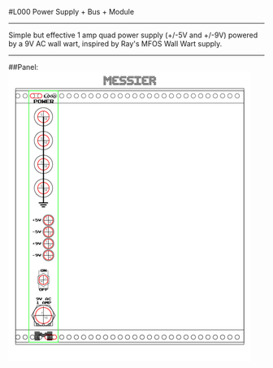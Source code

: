#L000 Power Supply + Bus + Module

----

Simple but effective 1 amp quad power supply (+/-5V and +/-9V) powered by a 9V AC wall wart, inspired by Ray's MFOS Wall Wart supply.

----

##Panel:
![Power Panel](https://github.com/ckarcz/Modular-Lunetta/blob/master/L000-Power/L000-Power-Panel.png)
